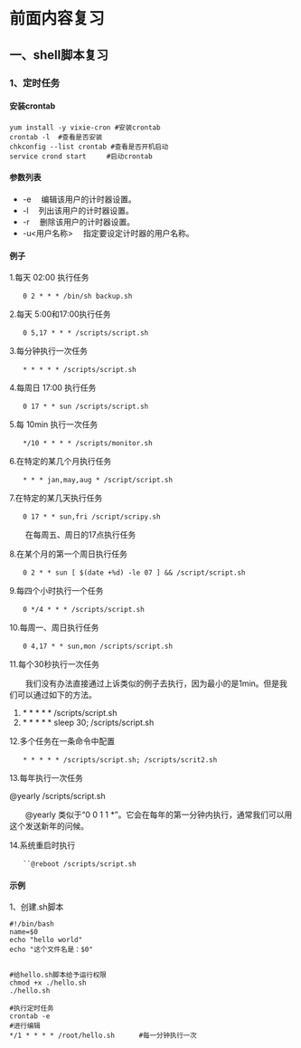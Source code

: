 # 前面内容复习

## 一、shell脚本复习

### 1、定时任务

#### 安装crontab

```shell
yum install -y vixie-cron #安装crontab
crontab -l  #查看是否安装
chkconfig --list crontab #查看是否开机启动
service crond start 	#启动crontab
```

#### 参数列表

- -e 　编辑该用户的计时器设置。
- -l 　列出该用户的计时器设置。
- -r 　删除该用户的计时器设置。
- -u<用户名称> 　指定要设定计时器的用户名称。

#### 例子

1.每天 02:00 执行任务

```shell
　　0 2 * * * /bin/sh backup.sh
```

2.每天 5:00和17:00执行任务

```shell
　　0 5,17 * * * /scripts/script.sh
```

3.每分钟执行一次任务

```shell
　　* * * * * /scripts/script.sh
```

4.每周日 17:00 执行任务

```shell
　　0 17 * * sun /scripts/script.sh
```

5.每 10min 执行一次任务

```shell
　　*/10 * * * * /scripts/monitor.sh
```

6.在特定的某几个月执行任务

```shell
　　* * * jan,may,aug * /script/script.sh
```

7.在特定的某几天执行任务

```shell
　　0 17 * * sun,fri /script/scripy.sh
```

　　在每周五、周日的17点执行任务

8.在某个月的第一个周日执行任务

```shell
　　0 2 * * sun [ $(date +%d) -le 07 ] && /script/script.sh
```

9.每四个小时执行一个任务

```shell
　　0 */4 * * * /scripts/script.sh
```

10.每周一、周日执行任务

```shell
　　0 4,17 * * sun,mon /scripts/script.sh
```

11.每个30秒执行一次任务

　　我们没有办法直接通过上诉类似的例子去执行，因为最小的是1min。但是我们可以通过如下的方法。

1.  \* * * * * /scripts/script.sh 
2.  \* * * * * sleep 30; /scripts/script.sh 

12.多个任务在一条命令中配置

```
　　* * * * * /scripts/script.sh; /scripts/scrit2.sh
```

13.每年执行一次任务

@yearly /scripts/script.sh

　　@yearly 类似于“0 0 1 1 *”。它会在每年的第一分钟内执行，通常我们可以用这个发送新年的问候。

14.系统重启时执行

```
　　``@reboot /scripts/script.sh
```

#### 示例

1、创建.sh脚本

```shell
#!/bin/bash
name=$0
echo "hello world"
echo "这个文件名是：$0"


#给hello.sh脚本给予运行权限
chmod +x ./hello.sh
./hello.sh

#执行定时任务
crontab -e
#进行编辑
*/1 * * * * /root/hello.sh		#每一分钟执行一次

```


